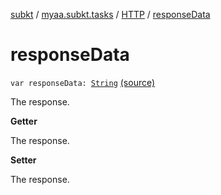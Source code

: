 [subkt](../../index.md) / [myaa.subkt.tasks](../index.md) / [HTTP](index.md) / [responseData](./response-data.md)

# responseData

`var responseData: `[`String`](https://kotlinlang.org/api/latest/jvm/stdlib/kotlin/-string/index.html) [(source)](https://github.com/Myaamori/SubKt/blob/0.1.10/src/main/kotlin/myaa/subkt/tasks/tasks.kt#L1463)

The response.

**Getter**

The response.

**Setter**

The response.

